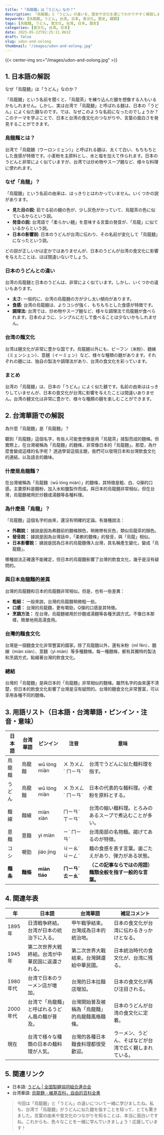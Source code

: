 ```yaml
---
title: "「烏龍麺」は「うどん」なの？"
description: 「烏龍麺」と「うどん」の違いを、歴史や文化を通じてわかりやすく解説します。台湾華語訳、用語集、年表、関連リンク付き。
keywords: [烏龍麺, うどん, 台湾, 日本, 食文化, 歴史, 麺類]
tags: [烏龍麺, うどん, 食文化, 台湾, 日本, 歴史]
categories: [食文化, 台湾, 日本]
date: 2025-05-22T02:25:11.863Z
draft: false
slug: udon-and-oolong
thumbnail: "/images/udon-and-oolong.jpg"
---
```


{{< center-img src="/images/udon-and-oolong.jpg" >}}

## 1. 日本語の解説

なぜ「烏龍麺」は「うどん」なのか？

「烏龍麺」という名前を聞くと、「烏龍茶」を練り込んだ麺を想像する人もいるかもしれません。しかし、実は台湾で「烏龍麺」と呼ばれる麺は、日本の「うどん」によく似た麺なのです。では、なぜこのような名前になったのでしょうか？ このテーマを学ぶことで、日本と台湾の食文化のつながりや、言葉の面白さを発見することができます。

### 烏龍麺とは？

台湾で「烏龍麺（ウーロンミェン）」と呼ばれる麺は、太くて白い、もちもちとした食感が特徴です。小麦粉を主原料とし、水と塩を加えて作られます。日本のうどんと非常によく似ていますが、台湾では炒め物やスープ麺など、様々な料理に使われます。

### なぜ「烏龍」？

「烏龍麺」という名前の由来は、はっきりとはわかっていません。いくつかの説があります。

*   **見た目の説:** 茹でる前の麺の色が、少し灰色がかっていて、烏龍茶の色に似ているからという説。
*   **発音の説:** 台湾語で「柔らかい麺」を意味する言葉の発音が、「烏龍」に似ているからという説。
*   **日本の影響説:** 日本のうどんが台湾に伝わり、その名前が変化して「烏龍麺」になったという説。

どの説が正しいかは定かではありませんが、日本のうどんが台湾の食文化に影響を与えたことは、ほぼ間違いないでしょう。

### 日本のうどんとの違い

台湾の烏龍麺と日本のうどんは、非常によく似ています。しかし、いくつかの違いもあります。

*   **太さ:** 一般的に、台湾の烏龍麺の方が少し太い傾向があります。
*   **食感:** 台湾の烏龍麺は、よりコシが強く、もちもちとした食感が特徴です。
*   **調理法:** 台湾では、炒め物やスープ麺など、様々な調理法で烏龍麺が食べられます。日本のように、シンプルにだしで食べることは少ないかもしれません。

### 台湾の麺文化

台湾は麺文化が非常に豊かな国です。烏龍麺以外にも、ビーフン（米粉）、麺線（ミェンシェン）、意麺（イーミェン）など、様々な種類の麺があります。それぞれの麺には、独自の製法や調理法があり、台湾の食文化を彩っています。

### まとめ

台湾の「烏龍麺」は、日本の「うどん」によく似た麺です。名前の由来ははっきりしていませんが、日本の食文化が台湾に影響を与えたことは間違いありません。台湾の麺文化は非常に豊かで、様々な種類の麺を楽しむことができます。

## 2. 台湾華語での解説

為什麼「烏龍麵」是「烏龍麵」？

聽到「烏龍麵」這個名字，有些人可能會想像是用「烏龍茶」揉製而成的麵條。但實際上，在台灣被稱為「烏龍麵」的麵條，非常像日本的「烏龍麵」。那麼，為什麼會變成這樣的名字呢？ 透過學習這個主題，我們可以發現日本和台灣飲食文化的連結，以及語言的趣味。

### 什麼是烏龍麵？

在台灣被稱為「烏龍麵（wū lóng miàn）」的麵條，其特徵是粗、白、Q彈的口感。主要原料是麵粉，加入水和鹽製作而成。與日本的烏龍麵非常相似，但在台灣，烏龍麵被用於炒麵或湯麵等各種料理。

### 為什麼是「烏龍」？

「烏龍麵」這個名字的由來，還沒有明確的定論。有幾種說法：

*   **外觀說：** 據說是因為煮麵前的麵條顏色，稍微帶有灰色，類似烏龍茶的顏色。
*   **發音說：** 據說是因為台灣話中，「柔軟的麵條」的發音，與「烏龍」相似。
*   **日本影響說：** 據說是因為日本的烏龍麵傳入台灣，其名稱產生變化，變成「烏龍麵」。

哪種說法正確還不能確定，但日本的烏龍麵影響了台灣的飲食文化，幾乎是沒有疑問的。

### 與日本烏龍麵的差異

台灣的烏龍麵和日本的烏龍麵非常相似。但是，也有一些差異：

*   **粗細：** 一般來說，台灣的烏龍麵稍微粗一些。
*   **口感：** 台灣的烏龍麵，更有嚼勁，Q彈的口感是其特徵。
*   **烹調方法：** 在台灣，烏龍麵被用於炒麵或湯麵等各種烹調方式。不像日本那樣，簡單地用高湯食用。

### 台灣的麵食文化

台灣是一個麵食文化非常豐富的國家。除了烏龍麵以外，還有米粉（mǐ fěn）、麵線（miàn xiàn）、意麵（yì miàn）等多種麵條。每一種麵條，都有其獨特的製法和烹調方式，點綴著台灣的飲食文化。

### 總結

台灣的「烏龍麵」是與日本的「烏龍麵」非常相似的麵條。雖然名字的由來還不清楚，但日本的飲食文化影響了台灣是沒有疑問的。台灣的麵食文化非常豐富，可以享用各種不同的麵條。

## 3. 用語リスト（日本語・台湾華語・ピンイン・注音・意味）

| 日本語   | 台湾華語      | ピンイン      | 注音      | 意味                                                                 |
| ------ | --------- | --------- | ------- | ------------------------------------------------------------------ |
| 烏龍麺   | 烏龍麵       | wū lóng miàn | ㄨ ㄌㄨㄥˊ ㄇㄧㄢˋ | 台湾でうどんに似た麺料理を指す。                                                                |
| うどん   | 烏龍麵       | wū lóng miàn | ㄨ ㄌㄨㄥˊ ㄇㄧㄢˋ | 日本の代表的な麺料理。小麦粉を原料とする。                                                               |
| 麺線    | 麵線        | miàn xiàn | ㄇㄧㄢˋ ㄒㄧㄢˋ | 台湾の細い麺料理。とろみのあるスープで煮込むことが多い。                                                          |
| 意麺    | 意麵        | yì miàn  | ㄧˋ ㄇㄧㄢˋ  | 台湾南部の名物麺。揚げてあるのが特徴。                                                               |
| コシ    | 嚼勁        | jiáo jìng | ㄐㄧㄠˊ ㄐㄧㄥˋ | 麺の食感を表す言葉。歯ごたえがあり、弾力がある状態。                                                              |
| **麺条** | **麵條**      | **miàn tiáo** | **ㄇㄧㄢˋ ㄊㄧㄠˊ** | **（この記事ならではの用語）麺類全般を指す一般的な言葉。**                                                        |

## 4. 関連年表

| 年      | 日本語                                     | 台湾華語                                     | 補足コメント                                                                   |
| ------- | ---------------------------------------- | ---------------------------------------- | ------------------------------------------------------------------------ |
| 1895年  | 日清戦争終結。台湾が日本の統治下に入る。                         | 甲午戰爭結束。台灣成為日本的統治地。                         | 日本の食文化が台湾に伝わるきっかけとなる。                                                                 |
| 1945年  | 第二次世界大戦終結。台湾が中華民国に返還される。                       | 第二次世界大戰結束。台灣歸還給中華民國。                       | 日本統治時代の食文化が、台湾に残る。                                                                   |
| 1980年代 | 台湾で日本のラーメン店が増加。                             | 台灣的日本拉麵店增加。                             | 日本の食文化が再び注目される。                                                                      |
| 2000年代 | 台湾で「烏龍麺」と呼ばれるうどん風の麺が普及。                     | 台灣開始普及被稱為「烏龍麵」的烏龍麵風格麵條。                     | 日本のうどんが台湾の食文化に定着。                                                                    |
| 現在    | 台湾で様々な種類の日本の麺料理が人気。                         | 台灣的各種日本麵食料理都很受歡迎。                         | ラーメン、うどん、そばなどが台湾で広く親しまれている。                                                             |

## 5. 関連リンク

*   日本語: [うどん | 全国製麺協同組合連合会](https://zenmenren.or.jp/raw_noodle_iroiro/udon/)
*   台湾華語: [烏龍麵 - 維基百科，自由的百科全書](https://zh.wikipedia.org/wiki/%E7%83%8F%E9%BE%8D%E9%BA%B5)

> 今回は「烏龍麺」と「うどん」の違いについて一緒に学びましたね。私も、台湾で「烏龍麺」がうどんに似た麺を指すことを知って、とても驚きました。言葉の由来や食文化のつながりを知ることは、本当に面白いですね。これからも、色々なことを一緒に学んでいきましょう！応援しています！
